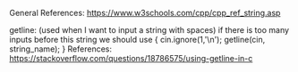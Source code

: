 General References:
https://www.w3schools.com/cpp/cpp_ref_string.asp

getline: (used when I want to input a string with spaces)
if there is too many inputs before this string we should use
{
cin.ignore(1,'\n'); 
getline(cin, string_name);
}
References:
https://stackoverflow.com/questions/18786575/using-getline-in-c

